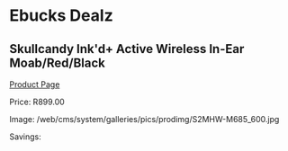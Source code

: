 
# Ebucks Dealz
## Skullcandy Ink'd+ Active Wireless In-Ear Moab/Red/Black
[Product Page](https://www.ebucks.com/web/shop/productSelected.do?prodId=1061148947&catId=1048640943)

Price: R899.00

Image: /web/cms/system/galleries/pics/prodimg/S2MHW-M685_600.jpg

Savings: 


	